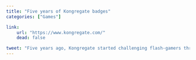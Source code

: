 ```yaml
---
title: "Five years of Kongregate badges"
categories: ["Games"]

link:
    url: "https://www.kongregate.com/"
    dead: false

tweet: "Five years ago, Kongregate started challenging flash-gamers through their badge system."
---
```

